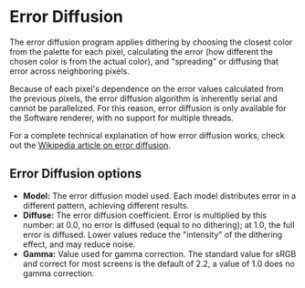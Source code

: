# Error Diffusion

The error diffusion program applies dithering by choosing the closest color from the palette for each pixel, calculating the error (how different the chosen color is from the actual color), and "spreading" or diffusing that error across neighboring pixels.

Because of each pixel's dependence on the error values calculated from the previous pixels, the error diffusion algorithm is inherently serial and cannot be parallelized. For this reason, error diffusion is only available for the Software renderer, with no support for multiple threads.

For a complete technical explanation of how error diffusion works, check out the [Wikipedia article on error diffusion](https://en.wikipedia.org/wiki/Error_diffusion).

## Error Diffusion options

- **Model:** The error diffusion model used. Each model distributes error in a different pattern, achieving different results.
- **Diffuse:** The error diffusion coefficient. Error is multiplied by this number: at 0.0, no error is diffused (equal to no dithering); at 1.0, the full error is diffused. Lower values reduce the "intensity" of the dithering effect, and may reduce noise.
- **Gamma:** Value used for gamma correction. The standard value for sRGB and correct for most screens is the default of 2.2, a value of 1.0 does no gamma correction.